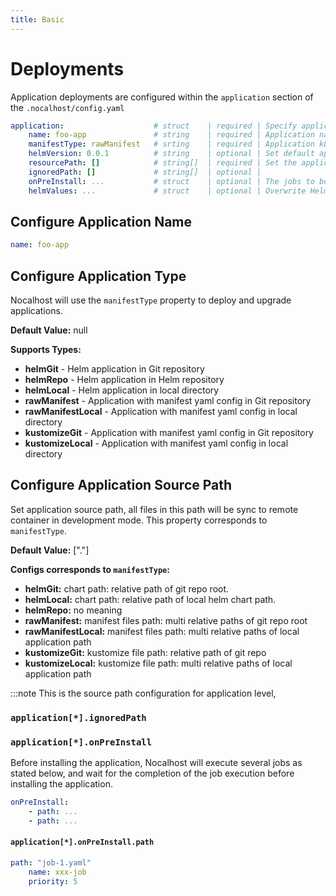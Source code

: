 ```yaml
---
title: Basic
---
```


# Deployments

Application deployments are configured within the `application` section of the `.nocalhost/config.yaml`

```yaml
application:                    # struct    | required | Specify application configuration
    name: foo-app               # string    | required | Application name
    manifestType: rawManifest   # srting    | required | Application k8s manifest type
    helmVersion: 0.0.1          # string    | optional | Set default application version for helmRepo
    resourcePath: []            # string[]  | required | Set the application resource path
    ignoredPath: []             # string[]  | optional | 
    onPreInstall: ...           # struct    | optional | The jobs to be executed before application's installation.
    helmValues: ...             # struct    | optional | Overwrite Helm values.yaml
 ```

## Configure Application Name

```yaml
name: foo-app
```

## Configure Application Type

Nocalhost will use the `manifestType` property to deploy and upgrade applications.

**Default Value:** null

**Supports Types:**

- **helmGit** - Helm application in Git repository
- **helmRepo** - Helm application in Helm repository
- **helmLocal** - Helm application in local directory
- **rawManifest** - Application with manifest yaml config in Git repository
- **rawManifestLocal** - Application with manifest yaml config in local directory
- **kustomizeGit** - Application with manifest yaml config in Git repository
- **kustomizeLocal** - Application with manifest yaml config in local directory


## Configure Application Source Path

Set application source path, all files in this path will be sync to remote container in development mode. This property corresponds to `manifestType`.

**Default Value:** ["."]

**Configs corresponds to `manifestType`:**

- **helmGit:** chart path: relative path of git repo root.
- **helmLocal:** chart path: relative path of local helm chart path.
- **helmRepo:** no meaning
- **rawManifest:** manifest files path: multi relative paths of git repo root
- **rawManifestLocal:** manifest files path: multi relative paths of local application path
- **kustomizeGit:** kustomize file path: relative path of git repo
- **kustomizeLocal:** kustomize file path: multi relative paths of local application path

:::note
This is the source path configuration for application level,
  
### `application[*].ignoredPath`

### `application[*].onPreInstall`

Before installing the application, Nocalhost will execute several jobs as stated below, and wait for the completion of the job execution before installing the application.

```yaml
onPreInstall:
    - path: ...
    - path: ...
```

#### `application[*].onPreInstall.path`

```yaml
path: "job-1.yaml"
    name: xxx-job
    priority: 5
```